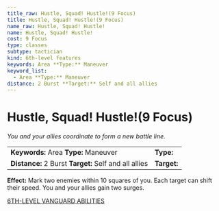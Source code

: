 ```yaml
---
title_raw: Hustle, Squad! Hustle!(9 Focus)
title: Hustle, Squad! Hustle!(9 Focus)
name_raw: Hustle, Squad! Hustle!
name: Hustle, Squad! Hustle!
cost: 9 Focus
type: classes
subtype: tactician
kind: 6th-level features
keywords: Area **Type:** Maneuver
keyword_list:
  - Area **Type:** Maneuver
distance: 2 Burst **Target:** Self and all allies
---
```


# Hustle, Squad! Hustle!(9 Focus)

*You and your allies coordinate to form a new battle line.*

|                                                       |             |
| :---------------------------------------------------- | :---------- |
| **Keywords:** Area **Type:** Maneuver                 | **Type:**   |
| **Distance:** 2 Burst **Target:** Self and all allies | **Target:** |

**Effect:** Mark two enemies within 10 squares of you. Each target can shift their speed. You and your allies gain two surges.

[6TH-LEVEL VANGUARD ABILITIES](./6th-Level%20Vanguard%20Abilities.md)
